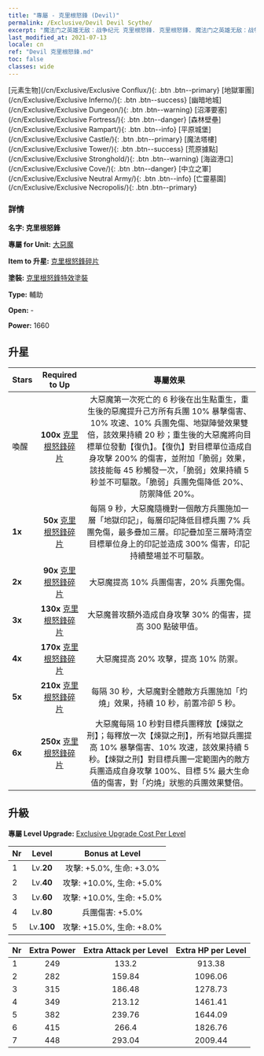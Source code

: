 ```yaml
---
title: "專屬 - 克里根怒鋒 (Devil)"
permalink: /Exclusive/Devil Devil Scythe/
excerpt: "魔法门之英雄无敌：战争纪元 克里根怒鋒. 克里根怒鋒. 魔法门之英雄无敌：战争纪元 專屬 克里根怒鋒. 大惡魔 專屬."
last_modified_at: 2021-07-13
locale: cn
ref: "Devil 克里根怒鋒.md"
toc: false
classes: wide
---
```

 [元素生物](/cn/Exclusive/Exclusive Conflux/){: .btn .btn--primary} [地獄軍團](/cn/Exclusive/Exclusive Inferno/){: .btn .btn--success} [幽暗地城](/cn/Exclusive/Exclusive Dungeon/){: .btn .btn--warning} [沼澤要塞](/cn/Exclusive/Exclusive Fortress/){: .btn .btn--danger} [森林壁壘](/cn/Exclusive/Exclusive Rampart/){: .btn .btn--info} [平原城堡](/cn/Exclusive/Exclusive Castle/){: .btn .btn--primary} [魔法塔樓](/cn/Exclusive/Exclusive Tower/){: .btn .btn--success} [荒原據點](/cn/Exclusive/Exclusive Stronghold/){: .btn .btn--warning} [海盜港口](/cn/Exclusive/Exclusive Cove/){: .btn .btn--danger} [中立之軍](/cn/Exclusive/Exclusive Neutral Army/){: .btn .btn--info} [亡靈墓園](/cn/Exclusive/Exclusive Necropolis/){: .btn .btn--primary} 

### 詳情
 **名字: 克里根怒鋒** 

 **專屬 for Unit:** [大惡魔](/cn/units/Devil/) 

 **Item to 升星:** [克里根怒鋒碎片](/cn/Items/con_984/)

 **塗裝:** [克里根怒鋒特效塗裝](/cn/Items/con_652/)

 **Type:** 輔助

 **Open:** -

 **Power:** 1660

## 升星

  |     Stars    |  Required to Up | 專屬效果 |
  |:-------------|:---------------:|:---------------:|
  |  喚醒  | **100x** [克里根怒鋒碎片](/cn/Items/con_984/) | 大惡魔第一次死亡的 6 秒後在出生點重生，重生後的惡魔提升己方所有兵團 10% 暴擊傷害、10% 攻速、10% 兵團免傷、地獄陣營效果雙倍，該效果持續 20 秒；重生後的大惡魔將向目標單位發動【復仇】。【復仇】對目標單位造成自身攻擊 200% 的傷害，並附加「脆弱」效果，該技能每 45 秒觸發一次，「脆弱」效果持續 5 秒並不可驅散。「脆弱」兵團免傷降低 20%、防禦降低 20%。 |
  | **1x** <i class="fas fa-star"/> | **50x** [克里根怒鋒碎片](/cn/Items/con_984/) | 每隔 9 秒，大惡魔隨機對一個敵方兵團施加一層「地獄印記」，每層印記降低目標兵團 7% 兵團免傷，最多疊加三層。印記疊加至三層時清空目標單位身上的印記並造成 300% 傷害，印記持續整場並不可驅散。 |
  | **2x** <i class="fas fa-star"/> | **90x** [克里根怒鋒碎片](/cn/Items/con_984/) | 大惡魔提高 10% 兵團傷害，20% 兵團免傷。 |
  | **3x** <i class="fas fa-star"/> | **130x** [克里根怒鋒碎片](/cn/Items/con_984/) | 大惡魔普攻額外造成自身攻擊 30% 的傷害，提高 300 點破甲值。 |
  | **4x** <i class="fas fa-star"/> | **170x** [克里根怒鋒碎片](/cn/Items/con_984/) | 大惡魔提高 20% 攻擊，提高 10% 防禦。 |
  | **5x** <i class="fas fa-star"/> | **210x** [克里根怒鋒碎片](/cn/Items/con_984/) | 每隔 30 秒，大惡魔對全體敵方兵團施加「灼燒」效果，持續 10 秒，前置冷卻 5 秒。 |
  | **6x** <i class="fas fa-star"/> | **250x** [克里根怒鋒碎片](/cn/Items/con_984/) | 大惡魔每隔 10 秒對目標兵團釋放【煉獄之刑】；每釋放一次【煉獄之刑】，所有地獄兵團提高 10% 暴擊傷害、10% 攻速，該效果持續 5 秒。【煉獄之刑】對目標兵團一定範圍內的敵方兵團造成自身攻擊 100%、目標 5% 最大生命值的傷害，對「灼燒」狀態的兵團效果雙倍。 |


## 升級
 **專屬 Level Upgrade:** [Exclusive Upgrade Cost Per Level](/Exclusive/ExclusiveUpgradeCostPerLevel/)

  |  Nr  |   Level  | Bonus at Level |
  |:-----|:--------:|:--------------:|
  | 1 | Lv.**20** | 攻擊: +5.0%, 生命: +3.0% |
  | 2 | Lv.**40** | 攻擊: +10.0%, 生命: +5.0% |
  | 3 | Lv.**60** | 攻擊: +10.0%, 生命: +5.0% |
  | 4 | Lv.**80** | 兵團傷害: +5.0% |
  | 5 | Lv.**100** | 攻擊: +15.0%, 生命: +8.0% |


  |  Nr  |  Extra Power | Extra Attack per Level | Extra HP per Level |
  |:-----|:--------:|:--------:|:--------:|
  | 1 | 249 | 133.2 | 913.38 |
  | 2 | 282 | 159.84 | 1096.06 |
  | 3 | 315 | 186.48 | 1278.73 |
  | 4 | 349 | 213.12 | 1461.41 |
  | 5 | 382 | 239.76 | 1644.09 |
  | 6 | 415 | 266.4 | 1826.76 |
  | 7 | 448 | 293.04 | 2009.44 |


